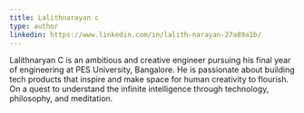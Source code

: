 ```yaml
---
title: Lalithnarayan c
type: author
linkedin: https://www.linkedin.com/in/lalith-narayan-27a89a1b/
---
```


Lalithnaryan C is an ambitious and creative engineer pursuing his final year of engineering at PES University, Bangalore. He is passionate about building tech products that inspire and make space for human creativity to flourish. On a quest to understand the infinite intelligence through technology, philosophy, and meditation.
